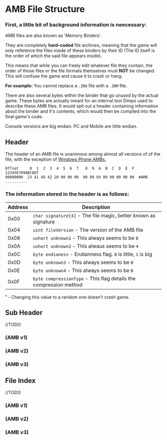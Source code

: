 # AMB File Structure
### First, a little bit of background information is neecessary:
AMB files are also known as 'Memory Binders'. 

They are completely **hard-coded** file archives, meaning that the game will *only* reference the files inside of these binders by their ID (The ID itself is the order of which the said file appears inside). 

This means that while you can freely edit whatever file they contain, the order of those files or the file formats themselves must **NOT** be changed. This will confuse the game and cause it to crash or hang.

**For example:** You cannot replace a `.ZNO` file with a `.ZNM` file. 

There are also several bytes within the binder that go unused by the actual game. These bytes are actually meant for an internal tool Dimps used to describe these AMB files. It would spit out a header containing information about the binder and it's contents, which would then be compiled into the final game's code.

Console versions are big endian. PC and Mobile are little endian.

## Header
The header of an AMB file is unanimous among almost all versions of of the file, with the exception of [Windows Phone AMBs.](https://github.com/OSA413/Sonic4_Tools/blob/master/docs/Specifications/AMB_wp.md "AMB (WP) File Structure")

    Offset     0  1  2  3  4  5  6  7   8  9  A  B  C  D  E  F  123456789ABCDEF
    00000000  23 41 4D 42 20 00 00 00  00 00 04 00 00 00 00 00  #AMB ..........

### The information stored in the header is as follows:
  
Address | Description
------- | -----------
  0x00  | `char signature[4]` - The file magic, better known as signature
  0x04  | `uint fileVersion` - The version of the AMB file
  0x08  | `ushort unknown1` - This always seems to be `0`
  0x0A  | `ushort unknown2` - This alwaus seems to be `4`
  0x0C  | `byte endianess` - Endianness flag. `0` is little, `1` is big
  0x0D  | `byte unknown3` - This always seems to be `0`
  0x0E  | `byte unknown4` - This always seems to be `0`
  0x0F  | `byte compressionType` - This flag details the compression method
  
**¹** - Changing this value to a random one doesn't crash game.

## Sub Header

//TODO

### (AMB v1)
### (AMB v2)
### (AMB v3)

## File Index

//TODO

### (AMB v1)
### (AMB v2)
### (AMB v3)

<!-- Note: In some iOS version of Episode 1 the actual Data Pointer is at 0x1C. Starting from 0x14 there are zero (0x00) byte following after a meaningful value (LP 00 DP 00 NP 00..) //TODO

(They are probably uint64) -->